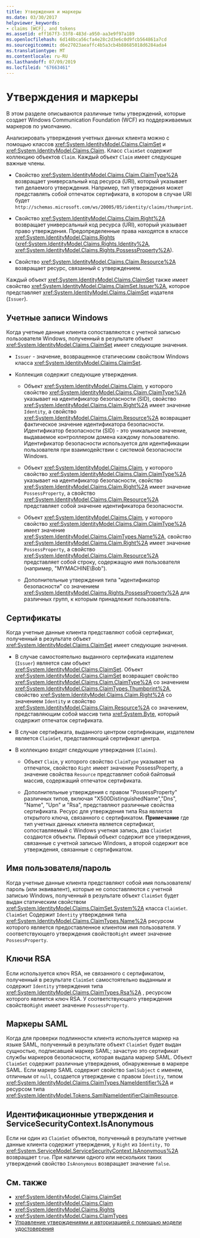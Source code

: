 ```yaml
---
title: Утверждения и маркеры
ms.date: 03/30/2017
helpviewer_keywords:
- claims [WCF], and tokens
ms.assetid: eff167f3-33f8-483d-a950-aa3e9f97a189
ms.openlocfilehash: 6d148bca56cfa4e28c2d3e6c0d9fcb564861a7cd
ms.sourcegitcommit: d6e27023aeaffc4b5a3cb4b88685018d6284ada4
ms.translationtype: MT
ms.contentlocale: ru-RU
ms.lasthandoff: 07/09/2019
ms.locfileid: "67663461"
---
```

# <a name="claims-and-tokens"></a>Утверждения и маркеры

В этом разделе описываются различные типы утверждений, которые создает Windows Communication Foundation (WCF) из поддерживаемых маркеров по умолчанию.

Анализировать утверждения учетных данных клиента можно с помощью классов <xref:System.IdentityModel.Claims.ClaimSet> и <xref:System.IdentityModel.Claims.Claim>. Класс `ClaimSet` содержит коллекцию объектов `Claim`. Каждый объект `Claim` имеет следующие важные члены.

- Свойство <xref:System.IdentityModel.Claims.Claim.ClaimType%2A> возвращает универсальный код ресурса (URI), который указывает тип делаемого утверждения. Например, тип утверждения может представлять собой отпечаток сертификата, в котором в случае URI будет `http://schemas.microsoft.com/ws/20005/05/identity/claims/thumprint`.

- Свойство <xref:System.IdentityModel.Claims.Claim.Right%2A> возвращает универсальный код ресурса (URI), который указывает право утверждения. Предопределенные права находятся в классе <xref:System.IdentityModel.Claims.Rights> (<xref:System.IdentityModel.Claims.Rights.Identity%2A>, <xref:System.IdentityModel.Claims.Rights.PossessProperty%2A>).

- Свойство <xref:System.IdentityModel.Claims.Claim.Resource%2A> возвращает ресурс, связанный с утверждением.

Каждый объект <xref:System.IdentityModel.Claims.ClaimSet> также имеет свойство <xref:System.IdentityModel.Claims.ClaimSet.Issuer%2A>, которое представляет <xref:System.IdentityModel.Claims.ClaimSet> издателя (`Issuer`).

## <a name="windows-accounts"></a>Учетные записи Windows

Когда учетные данные клиента сопоставляются с учетной записью пользователя Windows, полученный в результате объект <xref:System.IdentityModel.Claims.ClaimSet> имеет следующие значения.

- `Issuer` - значение, возвращенное статическим свойством Windows класса <xref:System.IdentityModel.Claims.ClaimSet>.

- Коллекция содержит следующие утверждения.

  - Объект <xref:System.IdentityModel.Claims.Claim>, у которого свойство <xref:System.IdentityModel.Claims.Claim.ClaimType%2A> указывает на идентификатор безопасности (SID), свойство <xref:System.IdentityModel.Claims.Claim.Right%2A> имеет значение `Identity`, а свойство <xref:System.IdentityModel.Claims.Claim.Resource%2A> возвращает фактическое значение идентификатора безопасности. Идентификатор безопасности (SID) - это уникальное значение, выдаваемое контроллером домена каждому пользователю. Идентификатор безопасности используется для идентификации пользователя при взаимодействии с системой безопасности Windows.

  - Объект <xref:System.IdentityModel.Claims.Claim>, у которого свойство <xref:System.IdentityModel.Claims.Claim.ClaimType%2A> указывает на идентификатор безопасности, свойство <xref:System.IdentityModel.Claims.Claim.Right%2A> имеет значение `PossessProperty`, а свойство <xref:System.IdentityModel.Claims.Claim.Resource%2A> представляет собой значение идентификатора безопасности.

  - Объект <xref:System.IdentityModel.Claims.Claim>, у которого свойство <xref:System.IdentityModel.Claims.Claim.ClaimType%2A> имеет значение <xref:System.IdentityModel.Claims.ClaimTypes.Name%2A>, свойство <xref:System.IdentityModel.Claims.Claim.Right%2A> имеет значение `PossessProperty`, а свойство <xref:System.IdentityModel.Claims.Claim.Resource%2A> представляет собой строку, содержащую имя пользователя (например, "MYMACHINE\Bob").

  - Дополнительные утверждения типа "идентификатор безопасности" со значением <xref:System.IdentityModel.Claims.Rights.PossessProperty%2A> для различных групп, к которым принадлежит пользователь.

## <a name="certificates"></a>Сертификаты

Когда учетные данные клиента представляют собой сертификат, полученный в результате объект <xref:System.IdentityModel.Claims.ClaimSet> имеет следующие значения.

- В случае самостоятельно выданного сертификата издателем (`Issuer`) является сам объект <xref:System.IdentityModel.Claims.ClaimSet>. Объект <xref:System.IdentityModel.Claims.ClaimSet> возвращает свойство <xref:System.IdentityModel.Claims.Claim.ClaimType%2A> со значением <xref:System.IdentityModel.Claims.ClaimTypes.Thumbprint%2A>, свойство <xref:System.IdentityModel.Claims.Claim.Right%2A> со значением `Identity` и свойство <xref:System.IdentityModel.Claims.Claim.Resource%2A> со значением, представляющим собой массив типа <xref:System.Byte>, который содержит отпечаток сертификата.

- В случае сертификата, выданного центром сертификации, издателем является `ClaimSet`, представляющий сертификат центра.

- В коллекцию входят следующие утверждения (`Claims`).

  - Объект `Claim`, у которого свойство `ClaimType` указывает на отпечаток, свойство `Right` имеет значение PossessProperty, а значение свойства `Resource` представляет собой байтовый массив, содержащий отпечаток сертификата.

  - Дополнительные утверждения с правом "PossessProperty" различных типов, включая "X500DistinguishedName","Dns", "Name", "Upn" и "Rsa", представляют различные свойства сертификата. Ресурс для утверждения типа Rsa является открытого ключа, связанного с сертификатом. **Примечание** где тип учетных данных клиента является сертификат, сопоставляемый с Windows учетная запись, два `ClaimSet` создаются объекты. Первый объект содержит все утверждения, связанные с учетной записью Windows, а второй содержит все утверждения, связанные с сертификатом.

## <a name="user-namepassword"></a>Имя пользователя/пароль

Когда учетные данные клиента представляют собой имя пользователя/пароль (или эквивалент), которые не сопоставляются с учетной записью Windows, полученный в результате объект `ClaimSet` будет выдан статическим свойством <xref:System.IdentityModel.Claims.ClaimSet.System%2A> класса `ClaimSet`. `ClaimSet` Содержит `Identity` утверждения типа <xref:System.IdentityModel.Claims.ClaimTypes.Name%2A> ресурсом которого является предоставленное клиентом имя пользователя. У соответствующего утверждения свойство`Right` имеет значение `PossessProperty`.

## <a name="rsa-keys"></a>Ключи RSA

Если используется ключ RSA, не связанного с сертификатом, полученный в результате `ClaimSet` самостоятельно выданным и содержит `Identity` утверждения типа <xref:System.IdentityModel.Claims.ClaimTypes.Rsa%2A> , ресурсом которого является ключ RSA. У соответствующего утверждения свойство`Right` имеет значение `PossessProperty`.

## <a name="saml"></a>Маркеры SAML

Когда для проверки подлинности клиента используется маркер на языке SAML, полученный в результате объект `ClaimSet` будет выдан сущностью, подписавшей маркер SAML; зачастую это сертификат службы маркеров безопасности, которая выдала маркер SAML. Объект `ClaimSet` содержит различные утверждения, обнаруженные в маркере SAML. Если маркер SAML содержит свойство `SamlSubject` с именем, отличным от `null`, создается утверждение с правом `Identity`, типом <xref:System.IdentityModel.Claims.ClaimTypes.NameIdentifier%2A> и ресурсом типа <xref:System.IdentityModel.Tokens.SamlNameIdentifierClaimResource>.

## <a name="identity-claims-and-servicesecuritycontextisanonymous"></a>Идентификационные утверждения и ServiceSecurityContext.IsAnonymous

Если ни один из `ClaimSet` объектов, полученный в результате учетные данные клиента содержит утверждения, у `Right` из `Identity,` то <xref:System.ServiceModel.ServiceSecurityContext.IsAnonymous%2A> возвращает `true`. При наличии одного или нескольких таких утверждений свойство `IsAnonymous` возвращает значение `false`.

## <a name="see-also"></a>См. также

- <xref:System.IdentityModel.Claims.ClaimSet>
- <xref:System.IdentityModel.Claims.Claim>
- <xref:System.IdentityModel.Claims.Rights>
- <xref:System.IdentityModel.Claims.ClaimTypes>
- [Управление утверждениями и авторизацией с помощью модели удостоверения](../../../../docs/framework/wcf/feature-details/managing-claims-and-authorization-with-the-identity-model.md)
